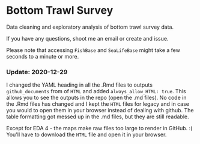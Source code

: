 # Bottom Trawl Survey
Data cleaning and exploratory analysis of bottom trawl survey data.

If you have any questions, shoot me an email or create and issue.

Please note that accessing `FishBase` and `SeaLifeBase` might take a few seconds to a minute or more. 


### Update: 2020-12-29  
I changed the YAML heading in all the .Rmd files to outputs `github_documents` from of `HTML` and added `always_allow_HTML: true`. This allows you to see the outputs in the repo (open the .md files). No code in the .Rmd files has changed and I kept the `HTML` files for legacy and in case you would to open them in your browser instead of dealing with github. The table formatting got messed up in the .md files, but they are still readable.

Except for EDA 4 - the maps make raw files too large to render in GitHub. :( You'll have to download the `HTML` file and open it in your browser. 

